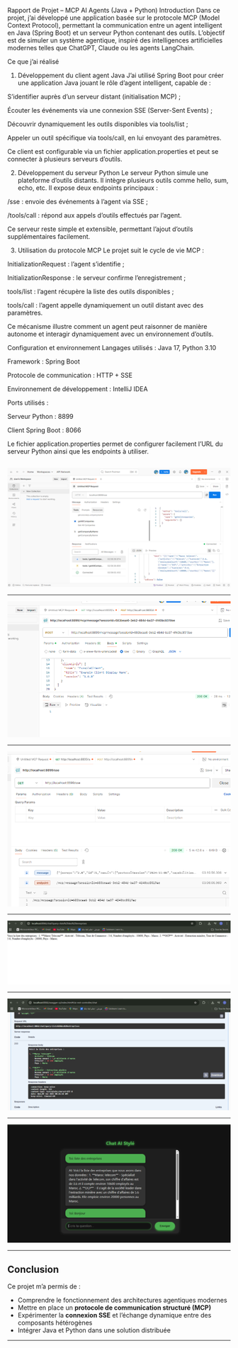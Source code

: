 Rapport de Projet – MCP AI Agents (Java + Python)
Introduction
Dans ce projet, j’ai développé une application basée sur le protocole MCP (Model Context Protocol), permettant la communication entre un agent intelligent en Java (Spring Boot) et un serveur Python contenant des outils.
L’objectif est de simuler un système agentique, inspiré des intelligences artificielles modernes telles que ChatGPT, Claude ou les agents LangChain.

Ce que j’ai réalisé
1. Développement du client agent Java
J’ai utilisé Spring Boot pour créer une application Java jouant le rôle d’agent intelligent, capable de :

S’identifier auprès d’un serveur distant (initialisation MCP) ;

Écouter les événements via une connexion SSE (Server-Sent Events) ;

Découvrir dynamiquement les outils disponibles via tools/list ;

Appeler un outil spécifique via tools/call, en lui envoyant des paramètres.

Ce client est configurable via un fichier application.properties et peut se connecter à plusieurs serveurs d’outils.

2. Développement du serveur Python
Le serveur Python simule une plateforme d’outils distants.
Il intègre plusieurs outils comme hello, sum, echo, etc.
Il expose deux endpoints principaux :

/sse : envoie des événements à l’agent via SSE ;

/tools/call : répond aux appels d’outils effectués par l’agent.

Ce serveur reste simple et extensible, permettant l’ajout d’outils supplémentaires facilement.

3. Utilisation du protocole MCP
Le projet suit le cycle de vie MCP :

InitializationRequest : l’agent s’identifie ;

InitializationResponse : le serveur confirme l’enregistrement ;

tools/list : l’agent récupère la liste des outils disponibles ;

tools/call : l’agent appelle dynamiquement un outil distant avec des paramètres.

Ce mécanisme illustre comment un agent peut raisonner de manière autonome et interagir dynamiquement avec un environnement d’outils.

Configuration et environnement
Langages utilisés : Java 17, Python 3.10

Framework : Spring Boot

Protocole de communication : HTTP + SSE

Environnement de développement : IntelliJ IDEA

Ports utilisés :

Serveur Python : 8899

Client Spring Boot : 8066

Le fichier application.properties permet de configurer facilement l’URL du serveur Python ainsi que les endpoints à utiliser.

##

![Initialisation](images/sec1.PNG)

---

![Démarrage](images/sec2.PNG)

---

![SSE Connexion](images/sec3.PNG)

---

![Liste des outils](images/sec4.PNG)

---


![Appel outil](images/sec5.PNG)

---


![Résultat](images/sec6.PNG)

---

## Conclusion

Ce projet m’a permis de :

- Comprendre le fonctionnement des architectures agentiques modernes
- Mettre en place un **protocole de communication structuré (MCP)**
- Expérimenter la **connexion SSE** et l’échange dynamique entre des composants hétérogènes
- Intégrer Java et Python dans une solution distribuée


---
